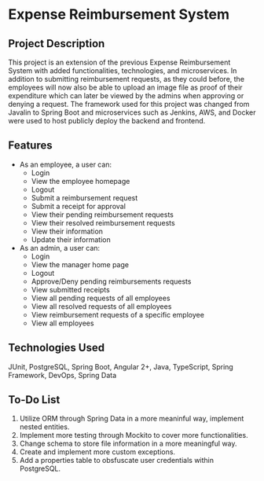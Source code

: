# Expense Reimbursement System

## Project Description
This project is an extension of the previous Expense Reimbursement System with added functionalities, technologies, and microservices. In addition to submitting reimbursement requests, as they could before, the employees will now also be able to upload an image file as proof of their expenditure which can later be viewed by the admins when approving or denying a request. The framework used for this project was changed from Javalin to Spring Boot and microservices such as Jenkins, AWS, and Docker were used to host publicly deploy the backend and frontend. 

## Features
- As an employee, a user can:
  - Login
  - View the employee homepage
  - Logout
  - Submit a reimbursement request
  - Submit a receipt for approval
  - View their pending reimbursement requests
  - View their resolved reimbursement requests
  - View their information
  - Update their information
- As an admin, a user can:
  - Login
  - View the manager home page
  - Logout
  - Approve/Deny pending reimbursements requests
  - View submitted receipts
  - View all pending requests of all employees
  - View all resolved requests of all employees
  - View reimbursement requests of a specific employee
  - View all employees

## Technologies Used
JUnit, PostgreSQL, Spring Boot, Angular 2+, Java, TypeScript, Spring Framework, DevOps, Spring Data

## To-Do List
1. Utilize ORM through Spring Data in a more meaninful way, implement nested entities.
2. Implement more testing through Mockito to cover more functionalities.
3. Change schema to store file information in a more meaningful way.
4. Create and implement more custom exceptions.
5. Add a properties table to obsfuscate user credentials within PostgreSQL.
